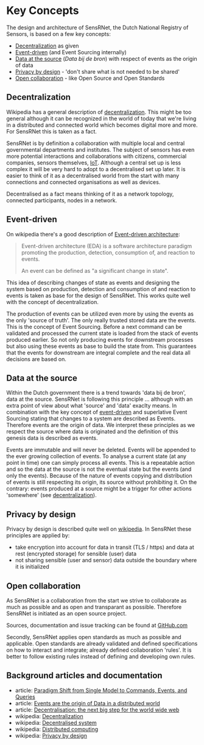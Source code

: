# Key Concepts

The design and architecture of SensRNet, the Dutch National Registry of Sensors, is based on a few key concepts:

- [Decentralization](#decentralization) as given
- [Event-driven](#event-driven) (and Event Sourcing internally)
- [Data at the source](#data-at-the-source) (_Data bij de bron_) with respect of events as the origin of data
- [Privacy by design](#privacy-by-design) - 'don't share what is not needed to be shared'
- [Open collaboration](#open-collaboration) - like Open Source and Open Standards

## Decentralization

Wikipedia has a general description of [decentralization](https://en.wikipedia.org/wiki/Decentralization).
This might be too general although it can be recognized in the world of today that we're living in a distributed and connected world which becomes digital more and more.
For SensRNet this is taken as a fact.

SensRNet is by definition a collaboration with multiple local and central governmental departments and institutes.
The subject of sensors has even more potential interactions and collaborations with citizens, commercial companies, sensors themselves, [IoT](https://en.wikipedia.org/wiki/Internet_of_things).
Although a central set up is less complex it will be very hard to adopt to a decentralised set up later.
It is easier to think of it as a decentralised world from the start with many connections and connected organisations as well as devices.

Decentralised as a fact means thinking of it as a network topology, connected participants, nodes in a network.

## Event-driven

On wikipedia there's a good description of [Event-driven architecture](https://en.wikipedia.org/wiki/Event-driven_architecture):

> Event-driven architecture (EDA) is a software architecture paradigm promoting the production, detection, consumption of, and reaction to events.
> 
> An event can be defined as "a significant change in state".

This idea of describing changes of state as events and designing the system based on production, detection and consumption of and reaction to events is taken as base for the design of SensRNet.
This works quite well with the concept of decentralization.

The production of events can be utilized even more by using the events as the only 'source of truth'.
The only really trusted stored data are the events.
This is the concept of Event Sourcing.
Before a next command can be validated and processed the current state is loaded from the stack of events produced earlier.
So not only producing events for downstream processes but also using these events as base to build the state from.
This guarantees that the events for downstream are integral complete and the real data all decisions are based on.

## Data at the source

Within the Dutch government there is a trend towards 'data bij de bron', data at the source.
SensRNet is following this principle ... although with an extra point of view about what 'source' and 'data' exaclty means.
In combination with the key concept of [event-driven](#event-driven) and superlative Event Sourcing stating that changes to a system are described as Events.
Therefore events are the origin of data.
We interpret these principles as we respect the source where data is originated and the definition of this genesis data is described as events.

Events are immutable and will never be deleted.
Events will be appended to the ever growing collection of events.
To analyse a current state (at any point in time) one can simply process all events.
This is a repeatable action and so the data at the source is not the eventual state but the events (and only the events).
Because of the nature of events copying and distribution of events is still respecting its origin, its source without prohibiting it.
On the contrary: events produced at a source might be a trigger for other actions 'somewhere' (see [decentralization](#decentralization)).

## Privacy by design

Privacy by design is described quite well on [wikipedia](https://en.wikipedia.org/wiki/Privacy_by_design).
In SensRNet these principles are applied by:

- take encryption into account for data in transit (TLS / https) and data at rest (encrypted storage) for sensible (user) data
- not sharing sensible (user and sensor) data outside the boundary where it is initialized

## Open collaboration

As SensRNet is a collaboration from the start we strive to collaborate as much as possible and as open and transparant as possible.
Therefore SensRNet is initiated as an open source project.

Sources, documentation and issue tracking can be found at [GitHub.com](https://github.com/kadaster-labs/sensrnet-home)

Secondly, SensRNet applies open standards as much as possible and applicable.
Open standards are already validated and defined specifications on how to interact and integrate; already defined collaboration 'rules'.
It is better to follow existing rules instead of defining and developing own rules.

## Background articles and documentation

- article: [Paradigm Shift from Single Model to Commands, Events, and Queries](https://levelup.gitconnected.com/paradigm-shift-from-single-model-to-commands-events-and-queries-ee68a97de9aa?source=friends_link&sk=df5dcf092d31eb2da5f6a95940cbd74f)
- article: [Events are the origin of Data in a distributed world](https://medium.com/@marc.van.andel/events-are-the-origin-of-data-in-a-distributed-world-afd0269679d3?source=friends_link&sk=c929e5206344eed9b30d99c607f4503f)
- article: [Decentralisation: the next big step for the world wide web](https://www.theguardian.com/technology/2018/sep/08/decentralisation-next-big-step-for-the-world-wide-web-dweb-data-internet-censorship-brewster-kahle)
- wikipedia: [Decentralization](https://en.wikipedia.org/wiki/Decentralization)
- wikipedia: [Decentralised system](https://en.wikipedia.org/wiki/Decentralised_system)
- wikipedia: [Distributed computing](https://en.wikipedia.org/wiki/Distributed_computing)
- wikipedia: [Privacy by design](https://en.wikipedia.org/wiki/Privacy_by_design)